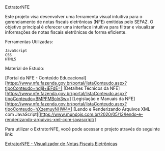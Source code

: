ExtratorNFE

Este projeto visa desenvolver uma ferramenta visual intuitiva para o gerenciamento de notas fiscais eletrônicas (NFE) emitidas pelo SEFAZ.
O objetivo principal é oferecer uma interface intuitiva para filtrar e visualizar informações de notas fiscais eletrônicas de forma eficiente.

Ferramentas Utilizadas:

    JavaScript
    CSS
    HTML5

Material de Estudo:

[Portal da NFE - Conteúdo Educacional][https://www.nfe.fazenda.gov.br/portal/listaConteudo.aspx?tipoConteudo=ndIjl+iEFdE=]
[Detalhes Técnicos da NFE][https://www.nfe.fazenda.gov.br/portal/listaConteudo.aspx?tipoConteudo=BMPFMBoln3w=]
[Legislação e Manuais da NFE][https://www.nfe.fazenda.gov.br/portal/listaConteudo.aspx?tipoConteudo=hXzemuyNHW4=]
[Lendo e Renderizando Arquivos XML com JavaScript][https://www.mundojs.com.br/2020/05/13/lendo-e-renderizando-arquivos-xml-com-javascript/]

Para utilizar o ExtratorNFE, você pode acessar o projeto através do seguinte link:

[ExtratorNFE - Visualizador de Notas Fiscais Eletrônicas][def]

[def]: https://whoisczar.github.io/ExtratorNFE/
